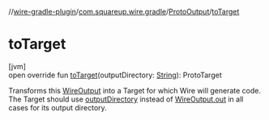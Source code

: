 //[wire-gradle-plugin](../../../index.md)/[com.squareup.wire.gradle](../index.md)/[ProtoOutput](index.md)/[toTarget](to-target.md)

# toTarget

[jvm]\
open override fun [toTarget](to-target.md)(outputDirectory: [String](https://kotlinlang.org/api/latest/jvm/stdlib/kotlin/-string/index.html)): ProtoTarget

Transforms this [WireOutput](../-wire-output/index.md) into a Target for which Wire will generate code. The Target should use [outputDirectory](to-target.md) instead of [WireOutput.out](../-wire-output/--out--.md) in all cases for its output directory.
